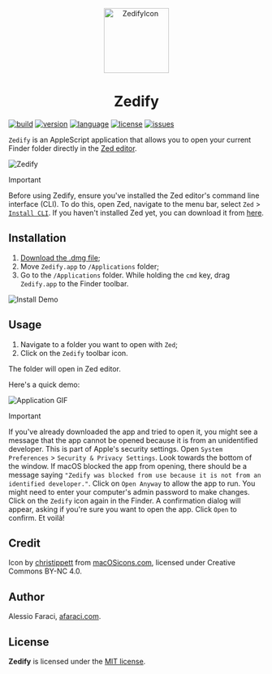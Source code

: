 <p align="center">
    <img title="ZedifyIcon" alt="ZedifyIcon" src="https://res.cloudinary.com/dkytv4nwx/image/upload/v1710966741/Zedify_pcer6n.png" width="128">
    <h1 align="center">Zedify</h1>
</p>

[![build](https://img.shields.io/badge/build-passing-brightgreen)](https://img.shields.io/badge/build-passing-brightgreen)
[![version](https://img.shields.io/badge/version-v1.0-brightgreen)](https://github.com/alefaraci/Zedify/releases/tag/v1.0)
[![language](https://img.shields.io/badge/language-AppleScript-blue)](https://developer.apple.com/library/archive/documentation/AppleScript/Conceptual/AppleScriptLangGuide/introduction/ASLR_intro.html)
[![license](https://img.shields.io/badge/license-MIT-brightgreen.svg)](https://github.com/alefaraci/Zedify/blob/main/LICENSE)
[![issues](https://img.shields.io/badge/issues-0-red)](https://github.com/alefaraci/Zedify/issues)

`Zedify` is an AppleScript application that allows you to open your current Finder folder directly in the [Zed editor](https://github.com/zed-industries/zed).

<img title="Zedify" alt="Zedify" src="https://res.cloudinary.com/dkytv4nwx/image/upload/v1710969681/screen_qiuhyr.png">

> [!IMPORTANT]
> Before using Zedify, ensure you've installed the Zed editor's command line interface (CLI). To do this, open Zed, navigate to the menu bar, select `Zed` > [`Install CLI`](https://zed.dev/features#cli). If you haven't installed Zed yet, you can download it from [here](https://zed.dev).

## Installation

1. [Download the .dmg file](https://github.com/alefaraci/Zedify/releases/download/v1.0/Zedify.dmg);
2. Move `Zedify.app` to `/Applications` folder;
3. Go to the `/Applications` folder. While holding the `cmd` key, drag `Zedify.app` to the Finder toolbar.

![Install Demo](https://res.cloudinary.com/dkytv4nwx/image/upload/v1710972769/app2_z33adk.gif "Install Demo")

## Usage

1. Navigate to a folder you want to open with `Zed`;
2. Click on the `Zedify` toolbar icon.

The folder will open in Zed editor.

Here's a quick demo:

![Application GIF](https://res.cloudinary.com/dkytv4nwx/image/upload/v1710972769/open2_p6oxjn.gif "Application Demo")

> [!IMPORTANT]
> If you've already downloaded the app and tried to open it, you might see a message that the app cannot be opened because it is from an unidentified developer. This is part of Apple's security settings. Open `System Preferences` > `Security & Privacy Settings`. Look towards the bottom of the window. If macOS blocked the app from opening, there should be a message saying `"Zedify was blocked from use because it is not from an identified developer."`. Click on `Open Anyway` to allow the app to run. You might need to enter your computer's admin password to make changes. Click on the `Zedify` icon again in the Finder. A confirmation dialog will appear, asking if you're sure you want to open the app. Click `Open` to confirm. Et voilà!

## Credit

Icon by [christippett](https://macosicons.com/#/u/christippett) from [macOSicons.com](https://macosicons.com), licensed under Creative Commons BY-NC 4.0.

## Author

Alessio Faraci, [afaraci.com](https://afaraci.com).

## License

**Zedify** is licensed under the [MIT license](https://github.com/alefaraci/Zedify/blob/main/LICENSE.md).
